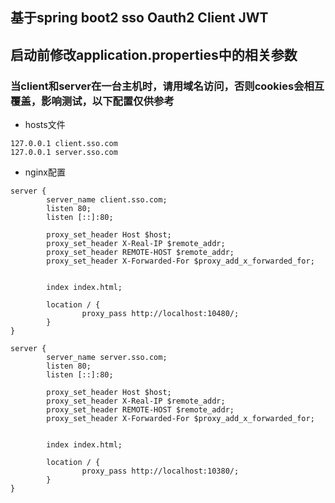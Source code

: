 ## 基于spring boot2 sso Oauth2 Client JWT
## 启动前修改application.properties中的相关参数
### 当client和server在一台主机时，请用域名访问，否则cookies会相互覆盖，影响测试，以下配置仅供参考
* hosts文件
````hosts
127.0.0.1 client.sso.com
127.0.0.1 server.sso.com
````
* nginx配置
````nginx
server {
        server_name client.sso.com;
        listen 80;
        listen [::]:80;

        proxy_set_header Host $host;
        proxy_set_header X-Real-IP $remote_addr;
        proxy_set_header REMOTE-HOST $remote_addr;
        proxy_set_header X-Forwarded-For $proxy_add_x_forwarded_for;


        index index.html;

        location / {
                proxy_pass http://localhost:10480/;
        }
}

server {
        server_name server.sso.com;
        listen 80;
        listen [::]:80;

        proxy_set_header Host $host;
        proxy_set_header X-Real-IP $remote_addr;
        proxy_set_header REMOTE-HOST $remote_addr;
        proxy_set_header X-Forwarded-For $proxy_add_x_forwarded_for;


        index index.html;

        location / {
                proxy_pass http://localhost:10380/;
        }
}
````
